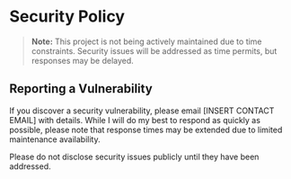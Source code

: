 # Security Policy

> **Note:** This project is not being actively maintained due to time constraints. Security issues will be addressed as time permits, but responses may be delayed.

## Reporting a Vulnerability

If you discover a security vulnerability, please email [INSERT CONTACT EMAIL] with details. While I will do my best to respond as quickly as possible, please note that response times may be extended due to limited maintenance availability.

Please do not disclose security issues publicly until they have been addressed.
